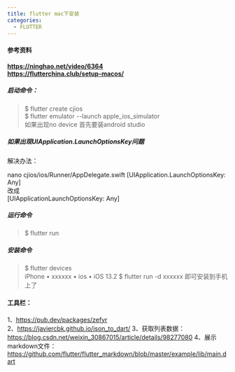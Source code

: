 ```yaml
---
title: flutter mac下安装
categories:
  - FLUTTER
---
```

#### 参考资料
**https://ninghao.net/video/6364**  
**https://flutterchina.club/setup-macos/**

##### 启动命令：
>$ flutter create cjios  
>$ flutter emulator --launch apple_ios_simulator  
如果出现no device 首先要装android studio  

##### 如果出现UIApplication.LaunchOptionsKey问题
解决办法：

nano  cjios/ios/Runner/AppDelegate.swift
[UIApplication.LaunchOptionsKey: Any]  
改成  
[UIApplicationLaunchOptionsKey: Any]

##### 运行命令  
>$ flutter run   
##### 安装命令
>$ flutter devices  
iPhone • xxxxxx • ios • iOS 13.2
>$ flutter run -d   xxxxxx 
>即可安装到手机上了

#### 工具栏：
1、https://pub.dev/packages/zefyr  
2、https://javiercbk.github.io/json_to_dart/
3、获取列表数据：https://blog.csdn.net/weixin_30867015/article/details/98277080
4、展示markdown文件：https://github.com/flutter/flutter_markdown/blob/master/example/lib/main.dart